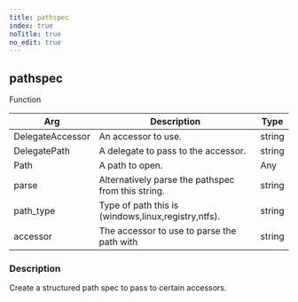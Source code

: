 ```yaml
---
title: pathspec
index: true
noTitle: true
no_edit: true
---
```




<div class="vql_item"></div>


## pathspec
<span class='vql_type pull-right page-header'>Function</span>



<div class="vqlargs"></div>

Arg | Description | Type
----|-------------|-----
DelegateAccessor|An accessor to use.|string
DelegatePath|A delegate to pass to the accessor.|string
Path|A path to open.|Any
parse|Alternatively parse the pathspec from this string.|string
path_type|Type of path this is (windows,linux,registry,ntfs).|string
accessor|The accessor to use to parse the path with|string

### Description

Create a structured path spec to pass to certain accessors.

